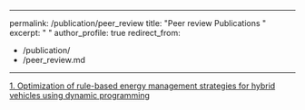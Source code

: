 
---
permalink: /publication/peer_review
title: "Peer review Publications "
excerpt: " "
author_profile: true
redirect_from: 
 - /publication/
  - /peer_review.md
---


[1. Optimization of rule-based energy management strategies for hybrid vehicles using dynamic programming](https://sumanthme03.github.io/files/Com_EM.pdf)
